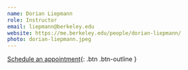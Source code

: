 ```yaml
---
name: Dorian Liepmann
role: Instructor
email: liepmann@berkeley.edu
website: https://me.berkeley.edu/people/dorian-liepmann/
photo: dorian-liepmann.jpeg
---
```


[Schedule an appointment](https://calendar.google.com/calendar/u/0/appointments/schedules/AcZssZ0NQ61ebzXqG_HedhlDKrQ1dB5pG4VVLrXMlsSua8MVdZXsd6ZxhlyTLZCkAz-wL5d1WvqTr8fR){: .btn .btn-outline }
